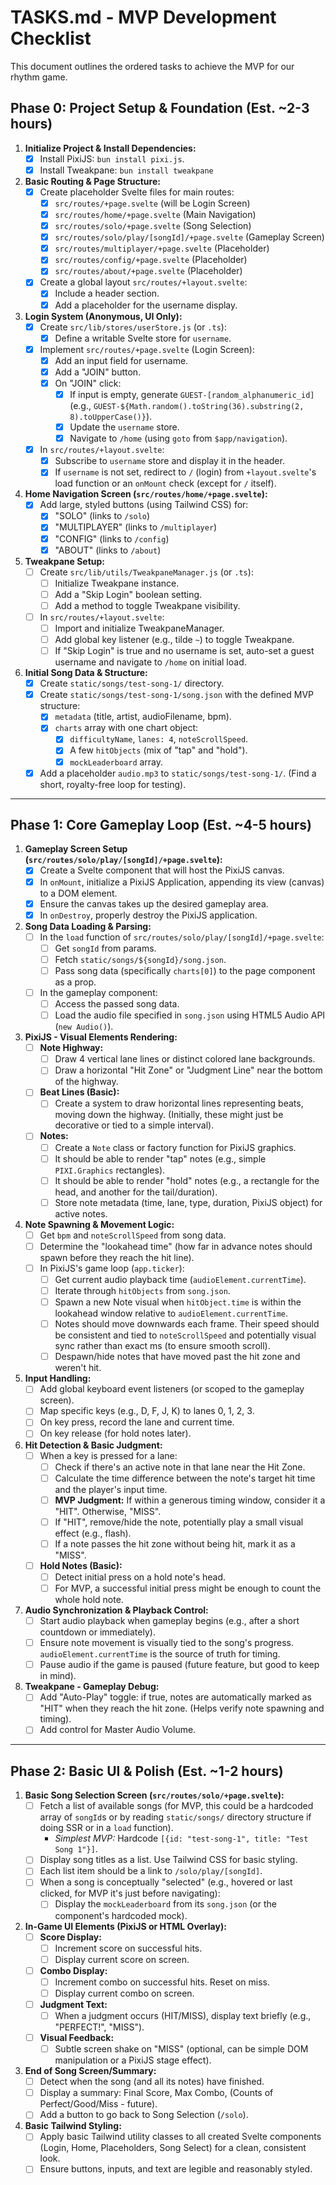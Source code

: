 # TASKS.md - MVP Development Checklist

This document outlines the ordered tasks to achieve the MVP for our rhythm game.

## Phase 0: Project Setup & Foundation (Est. ~2-3 hours)

1.  **Initialize Project & Install Dependencies:**
    *   [x] Install PixiJS: `bun install pixi.js`.
    *   [x] Install Tweakpane: `bun install tweakpane`

2.  **Basic Routing & Page Structure:**
    *   [x] Create placeholder Svelte files for main routes:
        *   [x] `src/routes/+page.svelte` (will be Login Screen)
        *   [x] `src/routes/home/+page.svelte` (Main Navigation)
        *   [x] `src/routes/solo/+page.svelte` (Song Selection)
        *   [x] `src/routes/solo/play/[songId]/+page.svelte` (Gameplay Screen)
        *   [x] `src/routes/multiplayer/+page.svelte` (Placeholder)
        *   [x] `src/routes/config/+page.svelte` (Placeholder)
        *   [x] `src/routes/about/+page.svelte` (Placeholder)
    *   [x] Create a global layout `src/routes/+layout.svelte`:
        *   [x] Include a header section.
        *   [x] Add a placeholder for the username display.

3.  **Login System (Anonymous, UI Only):**
    *   [x] Create `src/lib/stores/userStore.js` (or `.ts`):
        *   [x] Define a writable Svelte store for `username`.
    *   [x] Implement `src/routes/+page.svelte` (Login Screen):
        *   [x] Add an input field for username.
        *   [x] Add a "JOIN" button.
        *   [x] On "JOIN" click:
            *   [x] If input is empty, generate `GUEST-[random_alphanumeric_id]` (e.g., `GUEST-${Math.random().toString(36).substring(2, 8).toUpperCase()}`).
            *   [x] Update the `username` store.
            *   [x] Navigate to `/home` (using `goto` from `$app/navigation`).
    *   [x] In `src/routes/+layout.svelte`:
        *   [x] Subscribe to `username` store and display it in the header.
        *   [x] If `username` is not set, redirect to `/` (login) from `+layout.svelte`'s load function or an `onMount` check (except for `/` itself).

4.  **Home Navigation Screen (`src/routes/home/+page.svelte`):**
    *   [x] Add large, styled buttons (using Tailwind CSS) for:
        *   [x] "SOLO" (links to `/solo`)
        *   [x] "MULTIPLAYER" (links to `/multiplayer`)
        *   [x] "CONFIG" (links to `/config`)
        *   [x] "ABOUT" (links to `/about`)

5.  **Tweakpane Setup:**
    *   [ ] Create `src/lib/utils/TweakpaneManager.js` (or `.ts`):
        *   [ ] Initialize Tweakpane instance.
        *   [ ] Add a "Skip Login" boolean setting.
        *   [ ] Add a method to toggle Tweakpane visibility.
    *   [ ] In `src/routes/+layout.svelte`:
        *   [ ] Import and initialize TweakpaneManager.
        *   [ ] Add global key listener (e.g., tilde `~`) to toggle Tweakpane.
        *   [ ] If "Skip Login" is true and no username is set, auto-set a guest username and navigate to `/home` on initial load.

6.  **Initial Song Data & Structure:**
    *   [x] Create `static/songs/test-song-1/` directory.
    *   [x] Create `static/songs/test-song-1/song.json` with the defined MVP structure:
        *   [x] `metadata` (title, artist, audioFilename, bpm).
        *   [x] `charts` array with one chart object:
            *   [x] `difficultyName`, `lanes: 4`, `noteScrollSpeed`.
            *   [x] A few `hitObjects` (mix of "tap" and "hold").
            *   [x] `mockLeaderboard` array.
    *   [x] Add a placeholder `audio.mp3` to `static/songs/test-song-1/`. (Find a short, royalty-free loop for testing).

---

## Phase 1: Core Gameplay Loop (Est. ~4-5 hours)

1.  **Gameplay Screen Setup (`src/routes/solo/play/[songId]/+page.svelte`):**
    *   [x] Create a Svelte component that will host the PixiJS canvas.
    *   [x] In `onMount`, initialize a PixiJS Application, appending its view (canvas) to a DOM element.
    *   [x] Ensure the canvas takes up the desired gameplay area.
    *   [x] In `onDestroy`, properly destroy the PixiJS application.

2.  **Song Data Loading & Parsing:**
    *   [ ] In the `load` function of `src/routes/solo/play/[songId]/+page.svelte`:
        *   [ ] Get `songId` from params.
        *   [ ] Fetch `static/songs/${songId}/song.json`.
        *   [ ] Pass song data (specifically `charts[0]`) to the page component as a prop.
    *   [ ] In the gameplay component:
        *   [ ] Access the passed song data.
        *   [ ] Load the audio file specified in `song.json` using HTML5 Audio API (`new Audio()`).

3.  **PixiJS - Visual Elements Rendering:**
    *   [ ] **Note Highway:**
        *   [ ] Draw 4 vertical lane lines or distinct colored lane backgrounds.
        *   [ ] Draw a horizontal "Hit Zone" or "Judgment Line" near the bottom of the highway.
    *   [ ] **Beat Lines (Basic):**
        *   [ ] Create a system to draw horizontal lines representing beats, moving down the highway. (Initially, these might just be decorative or tied to a simple interval).
    *   [ ] **Notes:**
        *   [ ] Create a `Note` class or factory function for PixiJS graphics.
        *   [ ] It should be able to render "tap" notes (e.g., simple `PIXI.Graphics` rectangles).
        *   [ ] It should be able to render "hold" notes (e.g., a rectangle for the head, and another for the tail/duration).
        *   [ ] Store note metadata (time, lane, type, duration, PixiJS object) for active notes.

4.  **Note Spawning & Movement Logic:**
    *   [ ] Get `bpm` and `noteScrollSpeed` from song data.
    *   [ ] Determine the "lookahead time" (how far in advance notes should spawn before they reach the hit line).
    *   [ ] In PixiJS's game loop (`app.ticker`):
        *   [ ] Get current audio playback time (`audioElement.currentTime`).
        *   [ ] Iterate through `hitObjects` from `song.json`.
        *   [ ] Spawn a new Note visual when `hitObject.time` is within the lookahead window relative to `audioElement.currentTime`.
        *   [ ] Notes should move downwards each frame. Their speed should be consistent and tied to `noteScrollSpeed` and potentially visual sync rather than exact ms (to ensure smooth scroll).
        *   [ ] Despawn/hide notes that have moved past the hit zone and weren't hit.

5.  **Input Handling:**
    *   [ ] Add global keyboard event listeners (or scoped to the gameplay screen).
    *   [ ] Map specific keys (e.g., D, F, J, K) to lanes 0, 1, 2, 3.
    *   [ ] On key press, record the lane and current time.
    *   [ ] On key release (for hold notes later).

6.  **Hit Detection & Basic Judgment:**
    *   [ ] When a key is pressed for a lane:
        *   [ ] Check if there's an active note in that lane near the Hit Zone.
        *   [ ] Calculate the time difference between the note's target hit time and the player's input time.
        *   [ ] **MVP Judgment:** If within a generous timing window, consider it a "HIT". Otherwise, "MISS".
        *   [ ] If "HIT", remove/hide the note, potentially play a small visual effect (e.g., flash).
        *   [ ] If a note passes the hit zone without being hit, mark it as a "MISS".
    *   [ ] **Hold Notes (Basic):**
        *   [ ] Detect initial press on a hold note's head.
        *   [ ] For MVP, a successful initial press might be enough to count the whole hold note.

7.  **Audio Synchronization & Playback Control:**
    *   [ ] Start audio playback when gameplay begins (e.g., after a short countdown or immediately).
    *   [ ] Ensure note movement is visually tied to the song's progress. `audioElement.currentTime` is the source of truth for timing.
    *   [ ] Pause audio if the game is paused (future feature, but good to keep in mind).

8.  **Tweakpane - Gameplay Debug:**
    *   [ ] Add "Auto-Play" toggle: if true, notes are automatically marked as "HIT" when they reach the hit zone. (Helps verify note spawning and timing).
    *   [ ] Add control for Master Audio Volume.

---

## Phase 2: Basic UI & Polish (Est. ~1-2 hours)

1.  **Basic Song Selection Screen (`src/routes/solo/+page.svelte`):**
    *   [ ] Fetch a list of available songs (for MVP, this could be a hardcoded array of `songId`s or by reading `static/songs/` directory structure if doing SSR or in a `load` function).
        *   *Simplest MVP:* Hardcode `[{id: "test-song-1", title: "Test Song 1"}]`.
    *   [ ] Display song titles as a list. Use Tailwind CSS for basic styling.
    *   [ ] Each list item should be a link to `/solo/play/[songId]`.
    *   [ ] When a song is conceptually "selected" (e.g., hovered or last clicked, for MVP it's just before navigating):
        *   [ ] Display the `mockLeaderboard` from its `song.json` (or the component's hardcoded mock).

2.  **In-Game UI Elements (PixiJS or HTML Overlay):**
    *   [ ] **Score Display:**
        *   [ ] Increment score on successful hits.
        *   [ ] Display current score on screen.
    *   [ ] **Combo Display:**
        *   [ ] Increment combo on successful hits. Reset on miss.
        *   [ ] Display current combo on screen.
    *   [ ] **Judgment Text:**
        *   [ ] When a judgment occurs (HIT/MISS), display text briefly (e.g., "PERFECT!", "MISS").
    *   [ ] **Visual Feedback:**
        *   [ ] Subtle screen shake on "MISS" (optional, can be simple DOM manipulation or a PixiJS stage effect).

3.  **End of Song Screen/Summary:**
    *   [ ] Detect when the song (and all its notes) have finished.
    *   [ ] Display a summary: Final Score, Max Combo, (Counts of Perfect/Good/Miss - future).
    *   [ ] Add a button to go back to Song Selection (`/solo`).

4.  **Basic Tailwind Styling:**
    *   [ ] Apply basic Tailwind utility classes to all created Svelte components (Login, Home, Placeholders, Song Select) for a clean, consistent look.
    *   [ ] Ensure buttons, inputs, and text are legible and reasonably styled.
